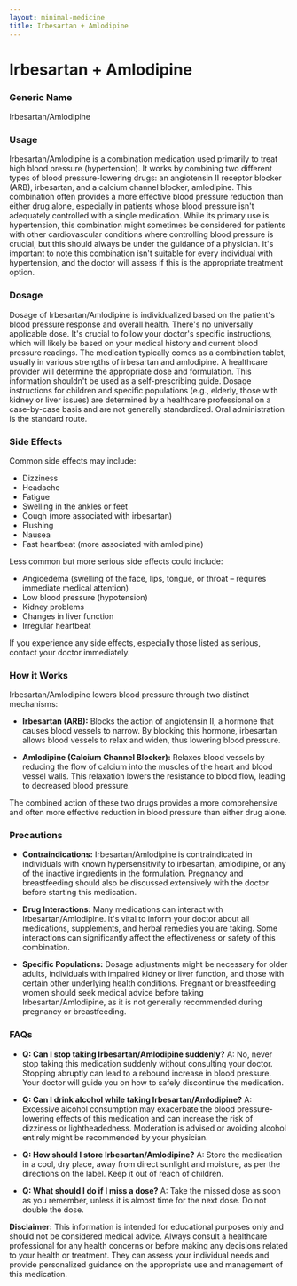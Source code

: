 ```yaml
---
layout: minimal-medicine
title: Irbesartan + Amlodipine
---
```


# Irbesartan + Amlodipine
### Generic Name
Irbesartan/Amlodipine

### Usage

Irbesartan/Amlodipine is a combination medication used primarily to treat high blood pressure (hypertension).  It works by combining two different types of blood pressure-lowering drugs:  an angiotensin II receptor blocker (ARB), irbesartan, and a calcium channel blocker, amlodipine.  This combination often provides a more effective blood pressure reduction than either drug alone, especially in patients whose blood pressure isn't adequately controlled with a single medication.  While its primary use is hypertension, this combination might sometimes be considered for patients with other cardiovascular conditions where controlling blood pressure is crucial, but this should always be under the guidance of a physician.  It's important to note this combination isn't suitable for every individual with hypertension, and the doctor will assess if this is the appropriate treatment option.


### Dosage

Dosage of Irbesartan/Amlodipine is individualized based on the patient's blood pressure response and overall health.  There's no universally applicable dose.  It's crucial to follow your doctor's specific instructions, which will likely be based on your medical history and current blood pressure readings.  The medication typically comes as a combination tablet, usually in various strengths of irbesartan and amlodipine. A healthcare provider will determine the appropriate dose and formulation.   This information shouldn't be used as a self-prescribing guide.  Dosage instructions for children and specific populations (e.g., elderly, those with kidney or liver issues) are determined by a healthcare professional on a case-by-case basis and are not generally standardized.  Oral administration is the standard route.


### Side Effects

Common side effects may include:

* Dizziness
* Headache
* Fatigue
* Swelling in the ankles or feet
* Cough (more associated with irbesartan)
* Flushing
* Nausea
* Fast heartbeat (more associated with amlodipine)

Less common but more serious side effects could include:

* Angioedema (swelling of the face, lips, tongue, or throat – requires immediate medical attention)
* Low blood pressure (hypotension)
* Kidney problems
* Changes in liver function
* Irregular heartbeat

If you experience any side effects, especially those listed as serious, contact your doctor immediately.


### How it Works

Irbesartan/Amlodipine lowers blood pressure through two distinct mechanisms:

* **Irbesartan (ARB):** Blocks the action of angiotensin II, a hormone that causes blood vessels to narrow. By blocking this hormone, irbesartan allows blood vessels to relax and widen, thus lowering blood pressure.

* **Amlodipine (Calcium Channel Blocker):** Relaxes blood vessels by reducing the flow of calcium into the muscles of the heart and blood vessel walls. This relaxation lowers the resistance to blood flow, leading to decreased blood pressure.

The combined action of these two drugs provides a more comprehensive and often more effective reduction in blood pressure than either drug alone.


### Precautions

* **Contraindications:**  Irbesartan/Amlodipine is contraindicated in individuals with known hypersensitivity to irbesartan, amlodipine, or any of the inactive ingredients in the formulation.  Pregnancy and breastfeeding should also be discussed extensively with the doctor before starting this medication.

* **Drug Interactions:**  Many medications can interact with Irbesartan/Amlodipine.  It's vital to inform your doctor about all medications, supplements, and herbal remedies you are taking.  Some interactions can significantly affect the effectiveness or safety of this combination.

* **Specific Populations:**  Dosage adjustments might be necessary for older adults, individuals with impaired kidney or liver function, and those with certain other underlying health conditions.  Pregnant or breastfeeding women should seek medical advice before taking Irbesartan/Amlodipine, as it is not generally recommended during pregnancy or breastfeeding.


### FAQs

* **Q: Can I stop taking Irbesartan/Amlodipine suddenly?**  A: No, never stop taking this medication suddenly without consulting your doctor.  Stopping abruptly can lead to a rebound increase in blood pressure.  Your doctor will guide you on how to safely discontinue the medication.

* **Q: Can I drink alcohol while taking Irbesartan/Amlodipine?**  A:  Excessive alcohol consumption may exacerbate the blood pressure-lowering effects of this medication and can increase the risk of dizziness or lightheadedness.  Moderation is advised or avoiding alcohol entirely might be recommended by your physician.

* **Q: How should I store Irbesartan/Amlodipine?**  A: Store the medication in a cool, dry place, away from direct sunlight and moisture, as per the directions on the label. Keep it out of reach of children.

* **Q: What should I do if I miss a dose?**  A:  Take the missed dose as soon as you remember, unless it is almost time for the next dose.  Do not double the dose.

**Disclaimer:** This information is intended for educational purposes only and should not be considered medical advice.  Always consult a healthcare professional for any health concerns or before making any decisions related to your health or treatment.  They can assess your individual needs and provide personalized guidance on the appropriate use and management of this medication.
